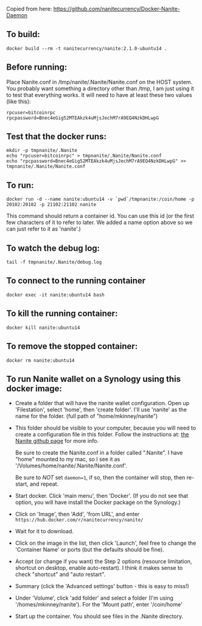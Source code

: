 Copied from here: 
   https://github.com/nanitecurrency/Docker-Nanite-Daemon

To build:
---
    docker build --rm -t nanitecurrency/nanite:2.1.0-ubuntu14 .


Before running:
---
Place Nanite.conf in /tmp/nanite/.Nanite/Nanite.conf on the HOST system. You probably want something a directory other than /tmp, I am just using it to test that everything works. It will need to have at least these two values (like this):

    rpcuser=bitcoinrpc
    rpcpassword=Bnec4eGig52MTEAkzk4uMjsJechM7rA9EQ4NzkDHLwpG


Test that the docker runs:
---
    mkdir -p tmpnanite/.Nanite
    echo "rpcuser=bitcoinrpc" > tmpnanite/.Nanite/Nanite.conf
    echo "rpcpassword=Bnec4eGig52MTEAkzk4uMjsJechM7rA9EQ4NzkDHLwpG" >> tmpnanite/.Nanite/Nanite.conf


To run:
---
    docker run -d --name nanite:ubuntu14 -v `pwd`/tmpnanite:/coin/home -p 20102:20102 -p 21102:21102 nanite

This command should return a container id. You can use this id (or the first few characters of it to refer to later. We added a name option above so we can just refer to it as 'nanite'.)

To watch the debug log:
---
    tail -f tmpnanite/.Nanite/debug.log

To connect to the running container
---
    docker exec -it nanite:ubuntu14 bash

To kill the running container:
---
    docker kill nanite:ubuntu14

To remove the stopped container:
---
    docker rm nanite:ubuntu14


To run Nanite wallet on a Synology using this docker image:
---
* Create a folder that will have the nanite wallet configuration. Open up 'Filestation', select 'home', then 'create folder'. I'll use 'nanite' as the name for the folder. (full path of "home/mkinney/nanite")

* This folder should be visible to your computer, because you will need to create a configuration file in this folder. Follow the instructions at: [the Nanite github page](https://github.com/nanitecurrency/Nanite) for more info. 

    Be sure to create the Nanite.conf in a folder called ".Nanite". I have "home" mounted to my mac, so I see it as '/Volumes/home/nanite/.Nanite/Nanite.conf'. 
    
    Be sure to *NOT* set ```daemon=1```, if so, then the container will stop, then re-start, and repeat.
    
* Start docker. Click 'main menu', then 'Docker'. (If you do not see that option, you will have install the Docker package on the Synology.)

* Click on 'Image', then 'Add', 'from URL', and enter ```https://hub.docker.com/r/nanitecurrency/nanite/```

* Wait for it to download.

* Click on the image in the list, then click 'Launch', feel free to change the 'Container Name' or ports (but the defaults should be fine).

* Accept (or change if you want) the Step 2 options (resource limitation, shortcut on desktop, enable auto-restart). I think it makes sense to check "shortcut" and "auto restart".

* Summary (click the 'Advanced settings' button - this is easy to miss!)

* Under 'Volume', click 'add folder' and select a folder (I'm using '/homes/mkinney/nanite'). For the 'Mount path', enter '/coin/home'

* Start up the container. You should see files in the .Nanite directory.
